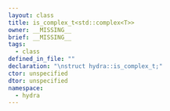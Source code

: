 ```yaml
---
layout: class
title: is_complex_t<std::complex<T>>
owner: __MISSING__
brief: __MISSING__
tags:
  - class
defined_in_file: ""
declaration: "\nstruct hydra::is_complex_t;"
ctor: unspecified
dtor: unspecified
namespace:
  - hydra
---
```

